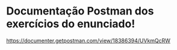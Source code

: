 # Documentação Postman dos exercícios do enunciado!

https://documenter.getpostman.com/view/18386394/UVkmQcRW